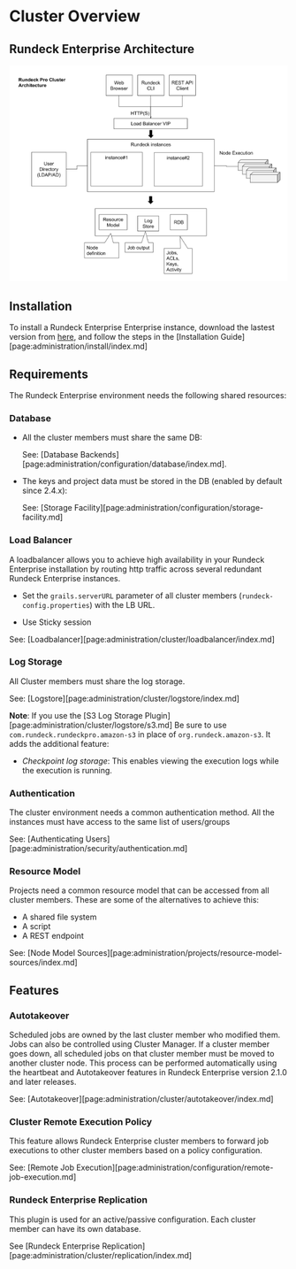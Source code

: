 # Cluster Overview

## Rundeck Enterprise Architecture

![Rundeck architecture](/figures/architecture.png)

## Installation

To install a Rundeck Enterprise Enterprise instance, download the lastest version from [here](https://download.rundeck.com/versions.html), and follow the steps in the [Installation Guide][page:administration/install/index.md]

## Requirements

The Rundeck Enterprise environment needs the following shared resources:

### Database

- All the cluster members must share the same DB:

  See: [Database Backends][page:administration/configuration/database/index.md].

- The keys and project data must be stored in the DB (enabled by default since 2.4.x):

  See: [Storage Facility][page:administration/configuration/storage-facility.md]

### Load Balancer

A loadbalancer allows you to achieve high availability in your Rundeck Enterprise installation by routing http traffic across several redundant Rundeck Enterprise instances.

- Set the `grails.serverURL` parameter of all cluster members (`rundeck-config.properties`) with the LB URL.

- Use Sticky session

See: [Loadbalancer][page:administration/cluster/loadbalancer/index.md]

### Log Storage

All Cluster members must share the log storage.

See: [Logstore][page:administration/cluster/logstore/index.md]

**Note**: If you use the [S3 Log Storage Plugin][page:administration/cluster/logstore/s3.md] Be sure to use `com.rundeck.rundeckpro.amazon-s3` in place of `org.rundeck.amazon-s3`. It adds the additional feature:

- _Checkpoint log storage_: This enables viewing the execution logs while the execution is running.

### Authentication

The cluster environment needs a common authentication method. All the instances must have access to the same list of users/groups

See: [Authenticating Users][page:administration/security/authentication.md]

### Resource Model

Projects need a common resource model that can be accessed from all cluster members. These are some of the alternatives to achieve this:

- A shared file system
- A script
- A REST endpoint

See: [Node Model Sources][page:administration/projects/resource-model-sources/index.md]

## Features

### Autotakeover

Scheduled jobs are owned by the last cluster member who modified them. Jobs can also be controlled using Cluster Manager. If a cluster member goes down, all scheduled jobs on that cluster member must be moved to another cluster node. This process can be performed automatically using the heartbeat and Autotakeover features in Rundeck Enterprise version 2.1.0 and later releases.

See: [Autotakeover][page:administration/cluster/autotakeover/index.md]

### Cluster Remote Execution Policy

This feature allows Rundeck Enterprise cluster members to forward job executions to other cluster members based on a policy configuration.

See: [Remote Job Execution][page:administration/configuration/remote-job-execution.md]

### Rundeck Enterprise Replication

This plugin is used for an active/passive configuration. Each cluster member can have its own database.

See [Rundeck Enterprise Replication][page:administration/cluster/replication/index.md]
